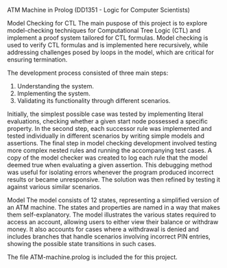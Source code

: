 ATM Machine in Prolog (DD1351 - Logic for Computer Scientists)

Model Checking for CTL
The main puspose of this project is to explore model-checking techniques for Computational Tree Logic (CTL) and implement a proof system tailored for CTL formulas. Model checking is used to verify CTL formulas and is implemented here recursively, while addressing challenges posed by loops in the model, which are critical for ensuring termination.

The development process consisted of three main steps:
1. Understanding the system.
2. Implementing the system.
3. Validating its functionality through different scenarios.

Initially, the simplest possible case was tested by implementing literal evaluations, checking whether a given start node possessed a specific property.
In the second step, each successor rule was implemented and tested individually in different scenarios by writing simple models and assertions.
The final step in model checking development involved testing more complex nested rules and running the accompanying test cases. A copy of the model checker was created to log each rule that the model deemed true when evaluating a given assertion. This debugging method was useful for isolating errors whenever the program produced incorrect results or became unresponsive. The solution was then refined by testing it against various similar scenarios.

Model
The model consists of 12 states, representing a simplified version of an ATM machine. The states and properties are named in a way that makes them self-explanatory.
The model illustrates the various states required to access an account, allowing users to either view their balance or withdraw money. It also accounts for cases where a withdrawal is denied and includes branches that handle scenarios involving incorrect PIN entries, showing the possible state transitions in such cases.

The file ATM-machine.prolog is included the for this project.
